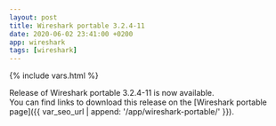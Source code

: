```yaml
---
layout: post
title: Wireshark portable 3.2.4-11
date: 2020-06-02 23:41:00 +0200
app: wireshark
tags: [wireshark]
---
```

{% include vars.html %}

Release of Wireshark portable 3.2.4-11 is now available.<br />
You can find links to download this release on the [Wireshark portable page]({{ var_seo_url | append: '/app/wireshark-portable/' }}).